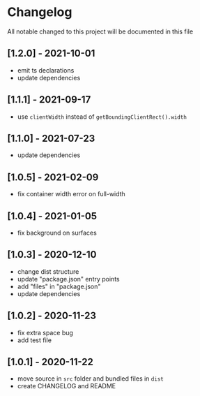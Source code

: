 # Changelog
All notable changed to this project will be documented in this file

## [1.2.0] - 2021-10-01
- emit ts declarations
- update dependencies

## [1.1.1] - 2021-09-17
- use `clientWidth` instead of `getBoundingClientRect().width`

## [1.1.0] - 2021-07-23
- update dependencies

## [1.0.5] - 2021-02-09
- fix container width error on full-width

## [1.0.4] - 2021-01-05
- fix background on surfaces

## [1.0.3] - 2020-12-10
- change dist structure
- update "package.json" entry points
- add "files" in "package.json"
- update dependencies

## [1.0.2] - 2020-11-23
- fix extra space bug
- add test file

## [1.0.1] - 2020-11-22
- move source in `src` folder and bundled files in `dist`
- create CHANGELOG and README